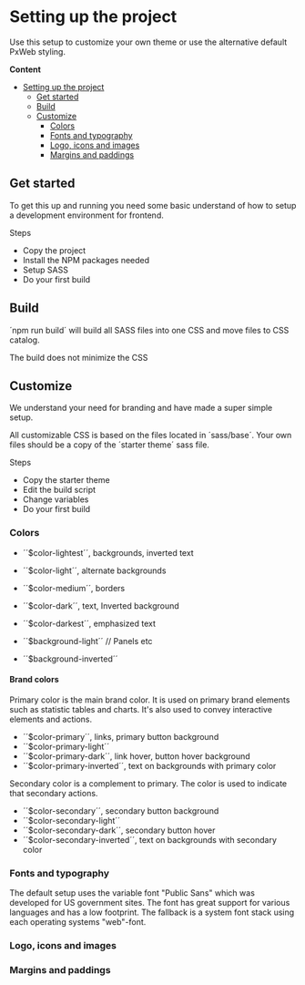 # Setting up the project

Use this setup to customize your own theme or use the alternative default PxWeb styling.

**Content**

- [Setting up the project](#setting-up-the-project)
  - [Get started](#get-started)
  - [Build](#build)
  - [Customize](#customize)
    - [Colors](#colors)
    - [Fonts and typography](#fonts-and-typography)
    - [Logo, icons and images](#logo-icons-and-images)
    - [Margins and paddings](#margins-and-paddings)

## Get started

To get this up and running you need some basic understand of how to setup a development environment for frontend.

Steps 

- Copy the project
- Install the NPM packages needed
- Setup SASS
- Do your first build

## Build

´npm run build´ will build all SASS files into one CSS and move files to CSS catalog. 

The build does not minimize the CSS


## Customize

We understand your need for branding and have made a super simple setup. 

All customizable CSS is based on the files located in ´sass/base´. Your own files should be a copy of the ´starter theme´ sass file.

Steps

- Copy the starter theme
- Edit the build script
- Change variables
- Do your first build

### Colors

- ´´$color-lightest´´, backgrounds, inverted text
- ´´$color-light´´, alternate backgrounds
- ´´$color-medium´´, borders
- ´´$color-dark´´, text, Inverted background
- ´´$color-darkest´´, emphasized text

- ´´$background-light´´  // Panels etc
- ´´$background-inverted´´

#### Brand colors

Primary color is the main brand color. It is used on primary brand elements such as statistic tables and charts. It's also used to convey interactive elements and actions.

- ´´$color-primary´´, links, primary button background
- ´´$color-primary-light´´
- ´´$color-primary-dark´´, link hover, button hover background
- ´´$color-primary-inverted´´, text on backgrounds with primary color

Secondary color is a complement to primary. The color is used to indicate that secondary actions.

- ´´$color-secondary´´, secondary button background
- ´´$color-secondary-light´´
- ´´$color-secondary-dark´´, secondary button hover
- ´´$color-secondary-inverted´´, text on backgrounds with secondary color

### Fonts and typography

The default setup uses the variable font "Public Sans" which was developed for US government sites. The font has great support for various languages and has a low footprint. The fallback is a system font stack using each operating systems "web"-font.

### Logo, icons and images

### Margins and paddings

